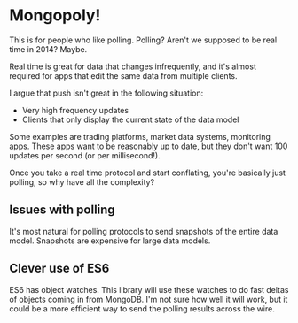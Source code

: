 Mongopoly!
=========

This is for people who like polling.  Polling?  Aren't we supposed to be real time in 2014? Maybe. 

Real time is great for data that changes infrequently, and it's almost required for apps that edit the same data from multiple clients. 

I argue that push isn't great in the following situation: 

* Very high frequency updates
* Clients that only display the current state of the data model

Some examples are trading platforms, market data systems, monitoring apps.  These apps want to be reasonably up to date, but they don't want 100 updates per second (or per millisecond!).  

Once you take a real time protocol and start conflating, you're basically just polling, so why have all the complexity? 

## Issues with polling

It's most natural for polling protocols to send snapshots of the entire data model.  Snapshots are expensive for large data models.  

## Clever use of ES6

ES6 has object watches.  This library will use these watches to do fast deltas of objects coming in from MongoDB. I'm not sure how well it will work, but it could be a more efficient way to send the polling results across the wire. 
